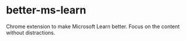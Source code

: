 # better-ms-learn
Chrome extension to make Microsoft Learn better. Focus on the content without distractions.
